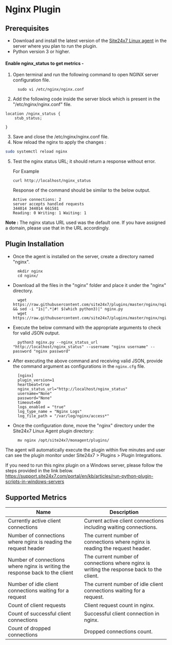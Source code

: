 # Nginx Plugin
                                                                                              
## Prerequisites

- Download and install the latest version of the [Site24x7 Linux agent](https://www.site24x7.com/app/client#/admin/inventory/add-monitor) in the server where you plan to run the plugin.
- Python version 3 or higher.

#### Enable nginx_status to get metrics -

1. Open terminal and run the following command to open NGINX server configuration file.

		 sudo vi /etc/nginx/nginx.conf 

2. Add the following code inside the server block which is present in the "/etc/nginx/nginx.conf" file.
```
location /nginx_status {
    stub_status;
    	
}
```
3. Save and close the /etc/nginx/nginx.conf file.
4. Now reload the nginx to apply the changes :
```bash
sudo systemctl reload nginx
```

5. Test the nginx status URL; it should return a response without error.

	For Example
	```
	curl http://localhost/nginx_status
	```
 	Response of the command should be similar to the below output.
	
	```
	Active connections: 2
	server accepts handled requests
	344014 344014 661581
	Reading: 0 Writing: 1 Waiting: 1
	```
 **Note :**
	The nginx status URL used was the default one. If you have assigned a domain, please use that in the URL accordingly.

## Plugin Installation  

- Once the agent is installed on the server, create a directory named "nginx".

		mkdir nginx
  		cd nginx/
      
- Download all the files in the "nginx" folder and place it under the "nginx" directory.

		wget https://raw.githubusercontent.com/site24x7/plugins/master/nginx/nginx.py && sed -i "1s|^.*|#! $(which python3)|" nginx.py
  		wget https://raw.githubusercontent.com/site24x7/plugins/master/nginx/nginx.cfg



- Execute the below command with the appropriate arguments to check for valid JSON output.

		python3 nginx.py --nginx_status_url "http://localhost/nginx_status" --username "nginx username" --password "nginx password"

- After executing the above command and receiving valid JSON, provide the command argument as configurations in the `nginx.cfg` file.

		[nginx]
		plugin_version=1
		heartbeat=true
		nginx_status_url="http://localhost/nginx_status"
		username="None"
		password="None"
		timeout=60
		logs_enabled = "true"
		log_type_name = "Nginx Logs"
		log_file_path = "/var/log/nginx/access*"
	
- Once the configuration done, move the "nginx" directory under the Site24x7 Linux Agent plugin directory: 

		mv nginx /opt/site24x7/monagent/plugins/

		
The agent will automatically execute the plugin within five minutes and user can see the plugin monitor under Site24x7 > Plugins > Plugin Integrations.


If you need to run this nginx plugin on a Windows server, please follow the steps provided in the link below.
https://support.site24x7.com/portal/en/kb/articles/run-python-plugin-scripts-in-windows-servers


## Supported Metrics

Name		            	| Description
---         		   	|   ---
Currently active client connections	|	Current active client connections including waiting connections.
Number of connections where nginx is reading the request header	|	The current number of connections where nginx is reading the request header.
Number of connections where nginx is writing the response back to the client	|	The current number of connections where nginx is writing the response back to the client.
Number of idle client connections waiting for a request	|	The current number of idle client connections waiting for a request.
Count of client requests	|	Client request count in nginx.
Count of successful client connections	|	Successful client connection in nginx.
Count of dropped connections	|	Dropped connections count.






